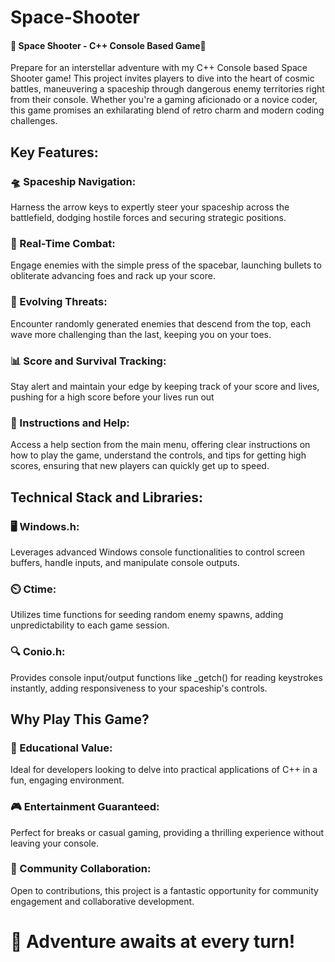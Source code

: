 # Space-Shooter
#### 🚀 Space Shooter - C++ Console Based Game🌌

Prepare for an interstellar adventure with my C++ Console based Space Shooter game! This project invites players to dive into the heart of cosmic battles, maneuvering a spaceship through dangerous enemy territories right from their console. Whether you're a gaming aficionado or a novice coder, this game promises an exhilarating blend of retro charm and modern coding challenges.



## Key Features:

### 🛸 Spaceship Navigation: 
Harness the arrow keys to expertly steer your spaceship across the battlefield, dodging hostile forces and securing strategic positions.

### 🔫 Real-Time Combat: 
Engage enemies with the simple press of the spacebar, launching bullets to obliterate advancing foes and rack up your score.

### 👾 Evolving Threats: 
Encounter randomly generated enemies that descend from the top, each wave more challenging than the last, keeping you on your toes.

### 📊 Score and Survival Tracking: 
Stay alert and maintain your edge by keeping track of your score and lives, pushing for a high score before your lives run out

### 📝 Instructions and Help: 
Access a help section from the main menu, offering clear instructions on how to play the game, understand the controls, and tips for getting high scores, ensuring that new players can quickly get up to speed.



## Technical Stack and Libraries:

### 🖥️ Windows.h: 
Leverages advanced Windows console functionalities to control screen buffers, handle inputs, and manipulate console outputs.

### ⏲️ Ctime: 
Utilizes time functions for seeding random enemy spawns, adding unpredictability to each game session.

### 🔍 Conio.h: 
Provides console input/output functions like _getch() for reading keystrokes instantly, adding responsiveness to your spaceship's controls.



## Why Play This Game?

### 🌟 Educational Value: 
Ideal for developers looking to delve into practical applications of C++ in a fun, engaging environment.

### 🎮 Entertainment Guaranteed: 
Perfect for breaks or casual gaming, providing a thrilling experience without leaving your console.

### 👥 Community Collaboration: 
Open to contributions, this project is a fantastic opportunity for community engagement and collaborative development. 

  # 🚀 Adventure awaits at every turn!

